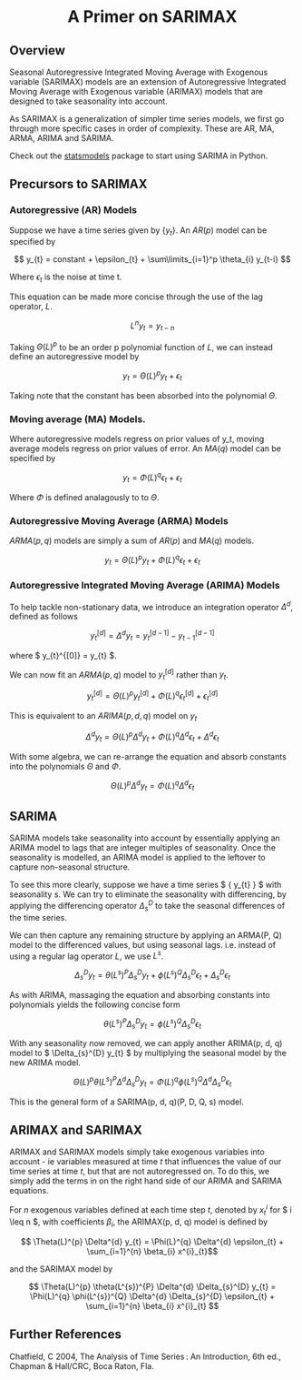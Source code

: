 # <center>A Primer on SARIMAX</center>

## Overview

Seasonal Autoregressive Integrated Moving Average with Exogenous variable (SARIMAX) models are an extension of Autoregressive Integrated Moving Average with Exogenous variable (ARIMAX) models that are designed to take seasonality into account.

As SARIMAX is a generalization of simpler time series models, we first go through more specific cases in order of complexity. These are AR, MA, ARMA, ARIMA and SARIMA.

Check out the [statsmodels](https://www.statsmodels.org/stable/index.html) package to start using SARIMA in Python.

## Precursors to SARIMAX

### Autoregressive (AR) Models
Suppose we have a time series given by $\{ y_{t} \}$. An $AR(p)$ model can be specified by

$$ y_{t} = constant + \epsilon_{t} + \sum\limits_{i=1}^p \theta_{i} y_{t-i} $$

Where $\epsilon_{t}$ is the noise at time t. 

This equation can be made more concise through the use of the lag operator, $L$.

$$L^{n} y_{t} = y_{t-n}$$

Taking $\Theta(L)^{p}$ to be an order p polynomial function of $L$, we can instead define an autoregressive model by

$$ y_{t} = \Theta(L)^{p} y_{t} + \epsilon_{t}$$

Taking note that the constant has been absorbed into the polynomial $\Theta$.

### Moving average (MA) Models.
Where autoregressive models regress on prior values of y_t, moving average models regress on prior values of error. An $MA(q)$ model can be specified by

$$ y_{t} = \Phi(L)^{q} \epsilon_{t} + \epsilon_{t}$$

Where $\Phi$ is defined analagously to to $\Theta$.

### Autoregressive Moving Average (ARMA) Models
$ARMA(p,q)$ models are simply a sum of $AR(p)$ and $MA(q)$ models.

$$ y_{t} = \Theta(L)^{p} y_{t} + \Phi(L)^{q} \epsilon_{t} + \epsilon_{t}$$

### Autoregressive Integrated Moving Average (ARIMA) Models
To help tackle non-stationary data, we introduce an integration operator $\Delta^{d}$, defined as follows

$$ y_{t}^{[d]} =\Delta^{d} y_{t} = y_{t}^{[d-1]} - y_{t-1}^{[d-1]} $$

where $ y_{t}^{[0]} = y_{t} $.

We can now fit an $ARMA(p, q)$ model to $y_{t}^{[d]}$ rather than $y_{t}$. 

$$ y_{t}^{[d]} = \Theta(L)^{p} y_{t}^{[d]} + \Phi(L)^{q} \epsilon_{t}^{[d]} + \epsilon_{t}^{[d]}$$

This is equivalent to an $ARIMA(p,d,q)$ model on $y_{t}$

$$ \Delta^{d} y_{t} = \Theta(L)^{p} \Delta^{d} y_{t} + \Phi(L)^{q} \Delta^{d} \epsilon_{t} + \Delta^{d} \epsilon_{t}$$

With some algebra, we can re-arrange the equation and absorb constants into the polynomials $\Theta$ and $\Phi$. 

$$ \Theta(L)^{p} \Delta^{d} y_{t} = \Phi(L)^{q} \Delta^{d} \epsilon_{t}$$

## SARIMA
SARIMA models take seasonality into account by essentially applying an ARIMA model to lags that are integer multiples of seasonality. Once the seasonality is modelled, an ARIMA model is applied to the leftover to capture non-seasonal structure.

To see this more clearly, suppose we have a time series $ \{ y_{t} \} $ with seasonality s. We can try to eliminate the seasonality with differencing, by applying the differencing operator $\Delta_{s}^{D}$ to take the seasonal differences of the time series. 

We can then capture any remaining structure by applying an ARMA(P, Q) model to the differenced values, but using seasonal lags. i.e. instead of using a regular lag operator $L$, we use $L^{s}$. 

$$ \Delta_{s}^{D} y_{t} = \theta(L^{s})^{P} \Delta_{s}^{D} y_{t} + \phi(L^{s})^{Q} \Delta_{s}^{D} \epsilon_{t} + \Delta_{s}^{D} \epsilon_{t} $$

As with ARIMA, massaging the equation and absorbing constants into polynomials yields the following concise form

$$ \theta(L^{s})^{P} \Delta_{s}^{D} y_{t} =  \phi(L^{s})^{Q} \Delta_{s}^{D} \epsilon_{t} $$

With any seasonality now removed, we can apply another ARIMA(p, d, q) model to $ \Delta_{s}^{D} y_{t} $ by multiplying the seasonal model by the new ARIMA model.

$$ \Theta(L)^{p} \theta(L^{s})^{P} \Delta^{d} \Delta_{s}^{D} y_{t} = \Phi(L)^{q} \phi(L^{s})^{Q} \Delta^{d} \Delta_{s}^{D} \epsilon_{t}$$

This is the general form of a SARIMA(p, d, q)(P, D, Q, s) model.

## ARIMAX and SARIMAX

ARIMAX and SARIMAX models simply take exogenous variables into account - ie variables measured at time $t$ that influences the value of our time series at time $t$, but that are not autoregressed on. To do this, we simply add the terms in on the right hand side of our ARIMA and SARIMA equations.

For $n$ exogenous variables defined at each time step $t$, denoted by  $x_{t}^{i}$ for $ i \leq n $, with coefficients $\beta_{i}$, the ARIMAX(p, d, q) model is defined by

$$ \Theta(L)^{p} \Delta^{d} y_{t} = \Phi(L)^{q} \Delta^{d} \epsilon_{t} + \sum_{i=1}^{n} \beta_{i} x^{i}_{t}$$

and the SARIMAX model by

$$ \Theta(L)^{p} \theta(L^{s})^{P} \Delta^{d} \Delta_{s}^{D} y_{t} = \Phi(L)^{q} \phi(L^{s})^{Q} \Delta^{d} \Delta_{s}^{D} \epsilon_{t} + \sum_{i=1}^{n} \beta_{i} x^{i}_{t} $$

## Further References

Chatfield, C 2004, The Analysis of Time Series : An Introduction, 6th ed., Chapman & Hall/CRC, Boca Raton, Fla.
